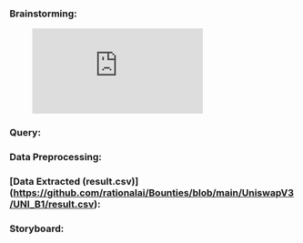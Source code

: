 ### Brainstorming:
<!-- blank line -->
<figure class="video_container">
  <iframe src="https://www.youtube.com/embed/enMumwvLAug" frameborder="0" allowfullscreen="true"> </iframe>
</figure>
<!-- blank line -->


### Query:


### Data Preprocessing:


### [Data Extracted (result.csv)] (https://github.com/rationalai/Bounties/blob/main/UniswapV3/UNI_B1/result.csv):


### Storyboard:
